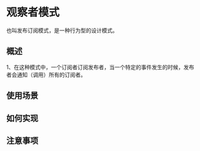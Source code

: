 # 观察者模式

也叫发布订阅模式，是一种行为型的设计模式。

## 概述

1、在这种模式中，一个订阅者订阅发布者，当一个特定的事件发生的时候，发布者会通知（调用）所有的订阅者。


## 使用场景



## 如何实现

## 注意事项

